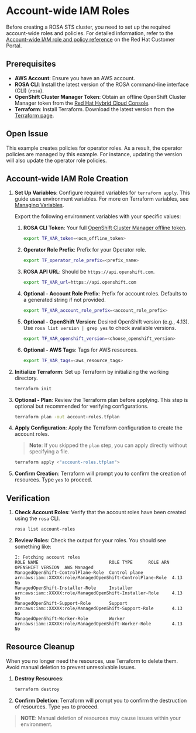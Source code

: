 # Account-wide IAM Roles

Before creating a ROSA STS cluster, you need to set up the required account-wide roles and policies. For detailed information, refer to the [Account-wide IAM role and policy reference](https://access.redhat.com/documentation/en-us/red_hat_openshift_service_on_aws/4/html/introduction_to_rosa/rosa-sts-about-iam-resources#rosa-sts-account-wide-roles-and-policies_rosa-sts-about-iam-resources) on the Red Hat Customer Portal.

## Prerequisites

- **AWS Account**: Ensure you have an AWS account.
- **ROSA CLI**: Install the latest version of the ROSA command-line interface (CLI) (`rosa`).
- **OpenShift Cluster Manager Token**: Obtain an offline OpenShift Cluster Manager token from the [Red Hat Hybrid Cloud Console](https://console.redhat.com/openshift/token).
- **Terraform**: Install Terraform. Download the latest version from the [Terraform page](https://developer.hashicorp.com/terraform/downloads).

## Open Issue

This example creates policies for operator roles. As a result, the operator policies are managed by this example. For instance, updating the version will also update the operator role policies.

## Account-wide IAM Role Creation

1. **Set Up Variables**: Configure required variables for `terraform apply`. This guide uses environment variables. For more on Terraform variables, see [Managing Variables](https://developer.hashicorp.com/terraform/enterprise/workspaces/variables/managing-variables).

   Export the following environment variables with your specific values:

    1. **ROSA CLI Token**: Your full [OpenShift Cluster Manager offline token](https://console.redhat.com/openshift/token).
        ```sh
        export TF_VAR_token=<ocm_offline_token>
        ```
    1. **Operator Role Prefix**: Prefix for your Operator role.
        ```sh
        export TF_operator_role_prefix=<prefix_name>
        ```
    1. **ROSA API URL**: Should be `https://api.openshift.com`.
        ```sh
        export TF_VAR_url=https://api.openshift.com
        ```
    1. **Optional - Account Role Prefix**: Prefix for account roles. Defaults to a generated string if not provided.
        ```sh
        export TF_VAR_account_role_prefix=<account_role_prefix>
        ```
    1. **Optional - OpenShift Version**: Desired OpenShift version (e.g., 4.13). Use `rosa list version | grep yes` to check available versions.
        ```sh
        export TF_VAR_openshift_version=<choose_openshift_version>
        ```
    1. **Optional - AWS Tags**: Tags for AWS resources.
        ```sh
        export TF_VAR_tags=<aws_resource_tags>
        ```

2. **Initialize Terraform**: Set up Terraform by initializing the working directory.
    ```sh
    terraform init
    ```

3. **Optional - Plan**: Review the Terraform plan before applying. This step is optional but recommended for verifying configurations.
    ```sh
    terraform plan -out account-roles.tfplan
    ```

4. **Apply Configuration**: Apply the Terraform configuration to create the account roles.
    > **Note**: If you skipped the `plan` step, you can apply directly without specifying a file.
    ```sh
    terraform apply <"account-roles.tfplan">
    ```

5. **Confirm Creation**: Terraform will prompt you to confirm the creation of resources. Type `yes` to proceed.

## Verification

1. **Check Account Roles**: Verify that the account roles have been created using the `rosa` CLI.
    ```sh
    rosa list account-roles
    ```

2. **Review Roles**: Check the output for your roles. You should see something like:
    ```plaintext
    I: Fetching account roles
    ROLE NAME                           ROLE TYPE      ROLE ARN                                                    OPENSHIFT VERSION  AWS Managed
    ManagedOpenShift-ControlPlane-Role  Control plane  arn:aws:iam::XXXXX:role/ManagedOpenShift-ControlPlane-Role  4.13               No
    ManagedOpenShift-Installer-Role     Installer      arn:aws:iam::XXXXX:role/ManagedOpenShift-Installer-Role     4.13               No
    ManagedOpenShift-Support-Role       Support        arn:aws:iam::XXXXX:role/ManagedOpenShift-Support-Role       4.13               No
    ManagedOpenShift-Worker-Role        Worker         arn:aws:iam::XXXXX:role/ManagedOpenShift-Worker-Role        4.13               No
    ```

## Resource Cleanup

When you no longer need the resources, use Terraform to delete them. Avoid manual deletion to prevent unresolvable issues.

1. **Destroy Resources**:
    ```sh
    terraform destroy
    ```

2. **Confirm Deletion**: Terraform will prompt you to confirm the destruction of resources. Type `yes` to proceed.

> **NOTE**: Manual deletion of resources may cause issues within your environment.

